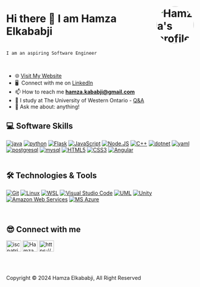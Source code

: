 <h1 style="display: flex; justify-content: space-between; align-items: center;">
  Hi there 👋 I am Hamza Elkababji
  <img src="https://hamzakababji.com/main-pic.png" alt="Hamza's profile picture" style="border-radius: 50%; width: 100px; height: 100px; margin-left: 20px;">
</h1>

`I am an aspiring Software Engineer`

<br/>

- 🌐 [Visit My Website](https://hamzakababji.com/)
- 🖥️ &nbsp;Connect with me on [LinkedIn](https://www.linkedin.com/in/hamzakababji/)
- 📫 How to reach me **hamza.kababji@gmail.com**
- 📝 I study at The University of Western Ontario - [Q&A](https://www.eng.uwo.ca/future-students/your-eng-experience/student-ambassadors/2023-24/Hamza-Elkababji.html)
- 💬 Ask me about: anything!

## 💻 Software Skills

<div>
  <a href="#"><img alt="java" src ="https://img.shields.io/badge/Java-orange?style=for-the-badge&logo=openjdk"/></a>
  <a href="#"><img alt="python" src ="https://img.shields.io/badge/Python-14354C?style=for-the-badge&logo=python&logoColor=white"/></a>
  <a href="#"><img alt="Flask" src ="https://img.shields.io/badge/Flask-FAF9F6?style=for-the-badge&logo=flask&logoColor=darkgrey"/></a>
  <a href="#"><img alt="JavaScript" src="https://img.shields.io/badge/javascript-%23323330.svg?style=for-the-badge&logo=javascript&logoColor=%23F7DF1E"/></a>
  <a href="#"><img alt="Node.JS" src="https://img.shields.io/badge/Node.JS-78B362?style=for-the-badge&logo=nodedotjs&logoColor=grey"/></a>
  <a href="#"><img alt="C++" src="https://img.shields.io/badge/C%2B%2B-00589D?style=for-the-badge&logo=cplusplus"></a>
  <a href="#"><img alt="dotnet" src="https://img.shields.io/badge/.NET-AF78DD?style=for-the-badge&logo=dotnet&logoColor=white"></a>
  <a href="#"><img alt="yaml" src="https://img.shields.io/badge/YAML-F9AD71?style=for-the-badge&logo=yaml&logoColor=81D5FA"/></a>
  <a href="#"><img alt="postgresql" src="https://img.shields.io/badge/postgreSQL-4169E1.svg?style=for-the-badge&logo=postgresql&logoColor=white"/></a>
  <a href="#"><img alt="mysql" src="https://img.shields.io/badge/MySQL-6A89A7?style=for-the-badge&logo=mysql&logoColor=orange"/></a>
  <a href="#"><img alt="HTML5" src="https://img.shields.io/badge/html5-%23E34F26.svg?style=for-the-badge&logo=html5&logoColor=white"/></a>
  <a href="#"><img alt="CSS3" src="https://img.shields.io/badge/css3-%231572B6.svg?style=for-the-badge&logo=css3&logoColor=white"/></a>
  <a href="#"><img alt="Angular" src="https://img.shields.io/badge/Angular-red?style=for-the-badge&logo=angular&logoColor=FAF9F6"/></a>
 <br><br>
 
</div>

 ## 🛠️ Technologies & Tools

 
<p>
  <a href="#"><img alt="Git" src="https://img.shields.io/badge/Git-F05032?style=for-the-badge&logo=git&logoColor=white"></a>
  <a href="#"><img alt="Linux" src="https://img.shields.io/badge/Linux-FAF9F6?style=for-the-badge&logo=linux&logoColor=black"></a>
  <a href="#"><img alt="WSL" src="https://img.shields.io/badge/WSL-5D0639?style=for-the-badge&logo=linuxcontainers&logoColor=81D5FA"></a>
  <a href="#"><img alt="Visual Studio Code" src="https://img.shields.io/badge/Visual_Studio_Code-0078D4?style=for-the-badge&logo=visual%20studio%20code&logoColor=white"></a>
  <a href="#"><img alt="UML" src="https://img.shields.io/badge/UML-yellow?style=for-the-badge&logo=uml&logoColor=purple"></a>
  <a href="#"><img alt="Unity" src="https://img.shields.io/badge/Unity-darkgrey?style=for-the-badge&logo=unity&logoColor=FAF9F6"></a>
  <a href="#"><img alt="Amazon Web Services" src="https://img.shields.io/badge/Amazon%20Web%20Services-141F2E?style=for-the-badge&logo=amazonwebservices&logoColor=FF9900"></a>
  <a href="#"><img alt="MS Azure" src="https://img.shields.io/badge/MS%20Azure-FAF9F6?style=for-the-badge"></a>

</p>

<br>

## 😎 Connect with me
<p align="left">
  
<a href="https://linkedin.com/in/HamzaKababji" target="blank"><img align="center" src="https://www.svgrepo.com/show/448234/linkedin.svg" alt="iscpatricio92" height="30" width="40" /></a>
<a href="mailTo:hamza.kababji@gmail.com" target="blank"> <img align="center" src="https://www.svgrepo.com/show/349378/gmail.svg" alt="HamzaKababji" height="30" width="40" /></a>
<a href="https://github.com/HamzaKababji" target="blank"> <img align="center" alt="https://github.com/iscpatricio92" src="https://www.svgrepo.com/show/512317/github-142.svg" height="30" width="40" /></a>
</p>
<br>

<br>

Copyright © 2024 Hamza Elkababji, All Right Reserved